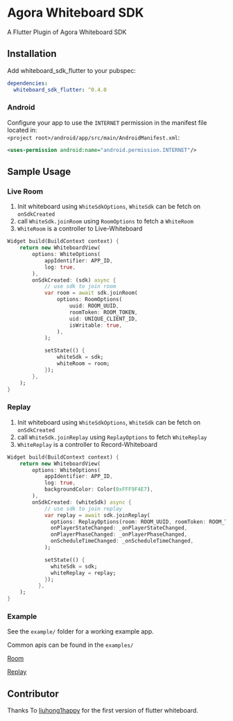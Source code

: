 # Agora Whiteboard SDK

A Flutter Plugin of Agora Whiteboard SDK

## Installation
Add whiteboard_sdk_flutter to your pubspec:

```yaml
dependencies:
  whiteboard_sdk_flutter: ^0.4.0
```

### Android

Configure your app to use the `INTERNET` permission in the manifest file located
in: </br>
`<project root>/android/app/src/main/AndroidManifest.xml`:

```xml
<uses-permission android:name="android.permission.INTERNET"/>
```

## Sample Usage

### Live Room
1. Init whiteboard using `WhiteSdkOptions`, `WhiteSdk` can be fetch on `onSdkCreated`
2. call `WhiteSdk.joinRoom` using `RoomOptions` to fetch a `WhiteRoom`
3. `WhiteRoom` is a controller to Live-Whiteboard

```dart
Widget build(BuildContext context) {
    return new WhiteboardView(
        options: WhiteOptions(
            appIdentifier: APP_ID,
            log: true,
        ),
        onSdkCreated: (sdk) async {
            // use sdk to join room
            var room = await sdk.joinRoom(
                options: RoomOptions(
                    uuid: ROOM_UUID,
                    roomToken: ROOM_TOKEN,
                    uid: UNIQUE_CLIENT_ID,
                    isWritable: true,
                ),
            );

            setState(() {
                whiteSdk = sdk;
                whiteRoom = room;
            });
        },
    );
}
```

### Replay
1. Init whiteboard using `WhiteSdkOptions`, `WhiteSdk` can be fetch on `onSdkCreated`
2. call `WhiteSdk.joinReplay` using `ReplayOptions` to fetch `WhiteReplay`
3. `WhiteReplay` is a controller to Record-Whiteboard

```dart
Widget build(BuildContext context) {
    return new WhiteboardView(
        options: WhiteOptions(
            appIdentifier: APP_ID,
            log: true,
            backgroundColor: Color(0xFFF9F4E7),
        ),
        onSdkCreated: (whiteSdk) async {
            // use sdk to join replay
            var replay = await sdk.joinReplay(
              options: ReplayOptions(room: ROOM_UUID, roomToken: ROOM_TOKEN),
              onPlayerStateChanged: _onPlayerStateChanged,
              onPlayerPhaseChanged: _onPlayerPhaseChanged,
              onScheduleTimeChanged: _onScheduleTimeChanged,
            );

            setState(() {
              whiteSdk = sdk;
              whiteReplay = replay;
            });
          },
    );
}
```
### Example
See the `example/` folder for a working example app. </br>

Common apis can be found in the `examples/` </br>

[Room](https://github.com/netless-io/Whiteboard-Flutter/tree/main/example/lib/room_test_page.dart) </br>

[Replay](https://github.com/netless-io/Whiteboard-Flutter/tree/main/example/lib/replay_test_page.dart)


## Contributor
Thanks To [liuhong1happy](https://gitee.com/liuhong1happy/flutter_netless_whiteboard) for the first version of flutter whiteboard.